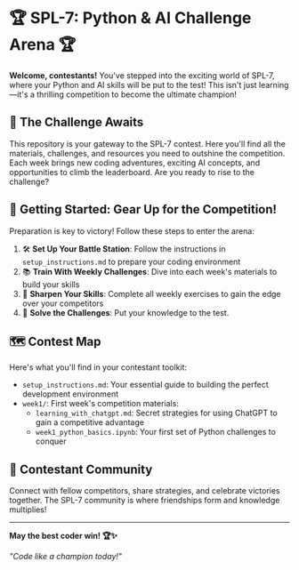 # 🏆 SPL-7: Python & AI Challenge Arena 🏆

**Welcome, contestants!** You've stepped into the exciting world of SPL-7, where your Python and AI skills will be put to the test! This isn't just learning—it's a thrilling competition to become the ultimate champion!

## 🚀 The Challenge Awaits

This repository is your gateway to the SPL-7 contest. Here you'll find all the materials, challenges, and resources you need to outshine the competition. Each week brings new coding adventures, exciting AI concepts, and opportunities to climb the leaderboard. Are you ready to rise to the challenge?

## 🏁 Getting Started: Gear Up for the Competition!

Preparation is key to victory! Follow these steps to enter the arena:

1. 🛠️ **Set Up Your Battle Station**: Follow the instructions in `setup_instructions.md` to prepare your coding environment
2. 📚 **Train With Weekly Challenges**: Dive into each week's materials to build your skills
3. 💪 **Sharpen Your Skills**: Complete all weekly exercises to gain the edge over your competitors
4. 🧩 **Solve the Challenges**: Put your knowledge to the test.

## 🗺️ Contest Map

Here's what you'll find in your contestant toolkit:

- `setup_instructions.md`: Your essential guide to building the perfect development environment
- `week1/`: First week's competition materials:
  - `learning_with_chatgpt.md`: Secret strategies for using ChatGPT to gain a competitive advantage
  - `week1_python_basics.ipynb`: Your first set of Python challenges to conquer

## 💬 Contestant Community

Connect with fellow competitors, share strategies, and celebrate victories together. The SPL-7 community is where friendships form and knowledge multiplies!

---

**May the best coder win! 🏆✨**

*"Code like a champion today!"*
